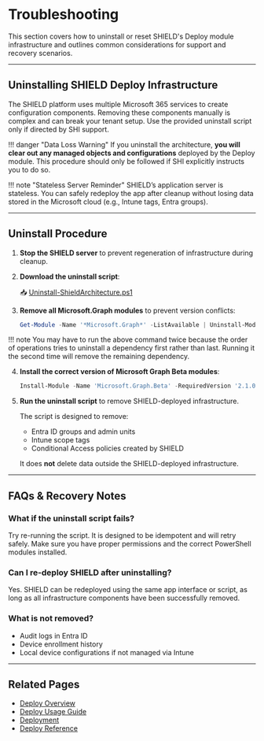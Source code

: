 # Troubleshooting

This section covers how to uninstall or reset SHIELD's Deploy module infrastructure and outlines common considerations for support and recovery scenarios.

---

## Uninstalling SHIELD Deploy Infrastructure

The SHIELD platform uses multiple Microsoft 365 services to create configuration components. Removing these components manually is complex and can break your tenant setup. Use the provided uninstall script only if directed by SHI support.

!!! danger "Data Loss Warning"
    If you uninstall the architecture, **you will clear out any managed objects and configurations** deployed by the Deploy module. This procedure should only be followed if SHI explicitly instructs you to do so.

!!! note "Stateless Server Reminder"
    SHIELD’s application server is stateless. You can safely redeploy the app after cleanup without losing data stored in the Microsoft cloud (e.g., Intune tags, Entra groups).

---

## Uninstall Procedure

1. **Stop the SHIELD server** to prevent regeneration of infrastructure during cleanup.

2. **Download the uninstall script**:

   📥 [Uninstall-ShieldArchitecture.ps1](Troubleshooting/Assets/Scripts/Uninstall-ShieldArchitecture.ps1)

3. **Remove all Microsoft.Graph modules** to prevent version conflicts:

   ```powershell
   Get-Module -Name '*Microsoft.Graph*' -ListAvailable | Uninstall-Module
   ```

!!! note
        You may have to run the above command twice because the order of operations tries to uninstall a dependency first rather than last. Running it the second time will remove the remaining dependency.

4. **Install the correct version of Microsoft Graph Beta modules**:

   ```powershell
   Install-Module -Name 'Microsoft.Graph.Beta' -RequiredVersion '2.1.0' -Scope 'AllUsers'
   ```

5. **Run the uninstall script** to remove SHIELD-deployed infrastructure.

   The script is designed to remove:
   - Entra ID groups and admin units
   - Intune scope tags
   - Conditional Access policies created by SHIELD

   It does **not** delete data outside the SHIELD-deployed infrastructure.

---

## FAQs & Recovery Notes

### What if the uninstall script fails?

Try re-running the script. It is designed to be idempotent and will retry safely. Make sure you have proper permissions and the correct PowerShell modules installed.

### Can I re-deploy SHIELD after uninstalling?

Yes. SHIELD can be redeployed using the same app interface or script, as long as all infrastructure components have been successfully removed.

### What is not removed?

- Audit logs in Entra ID
- Device enrollment history
- Local device configurations if not managed via Intune

---

## Related Pages

- [Deploy Overview](../Deploy/index.md)
- [Deploy Usage Guide](../Deploy/Usage-Guide.md)
- [Deployment](../Deploy/Deployment/index.md)
- [Deploy Reference](../Deploy/Reference/index.md)

